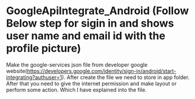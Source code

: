 # GoogleApiIntegrate_Android (Follow Below step for sigin in and shows user name and email id with the profile picture)
Make the google-services json file from developer google website(https://developers.google.com/identity/sign-in/android/start-integrating?authuser=1).
After create the file we need to store in app folder.
After that you need to give the internet permission and make layout or perform some action. Which I have explained into the file.
